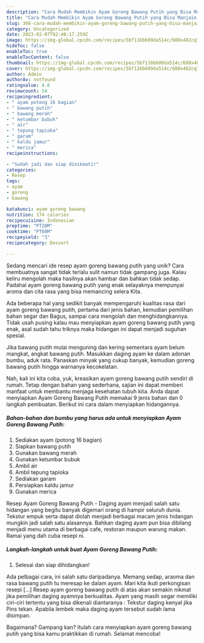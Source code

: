 ```yaml
---
description: "Cara Mudah Membikin Ayam Goreng Bawang Putih yang Bisa Manjain Lidah"
title: "Cara Mudah Membikin Ayam Goreng Bawang Putih yang Bisa Manjain Lidah"
slug: 366-cara-mudah-membikin-ayam-goreng-bawang-putih-yang-bisa-manjain-lidah
category: Uncategorized
date: 2023-02-07T02:48:17.259Z
image: https://img-global.cpcdn.com/recipes/5bf116b609da514c/680x482cq70/ayam-goreng-bawang-putih-foto-resep-utama.jpg
hideToc: false
enableToc: true
enableTocContent: false
thumbnail: https://img-global.cpcdn.com/recipes/5bf116b609da514c/680x482cq70/ayam-goreng-bawang-putih-foto-resep-utama.jpg
cover: https://img-global.cpcdn.com/recipes/5bf116b609da514c/680x482cq70/ayam-goreng-bawang-putih-foto-resep-utama.jpg
author: Admin
authorAv: notfound
ratingvalue: 4.6
reviewcount: 14
recipeingredient:
- " ayam potong 16 bagian"
- " bawang putih"
- " bawang merah"
- " ketumbar bubuk"
- " air"
- " tepung tapioka"
- " garam"
- " kaldu jamur"
- " merica"
recipeinstructions:

- "Sudah jadi dan siap dinikmati!"
categories:
- Resep
tags:
- ayam
- goreng
- bawang

katakunci: ayam goreng bawang 
nutrition: 174 calories
recipecuisine: Indonesian
preptime: "PT20M"
cooktime: "PT60M"
recipeyield: "3"
recipecategory: Dessert

---
```





Sedang mencari ide resep ayam goreng bawang putih yang unik? Cara membuatnya sangat tidak terlalu sulit namun tidak gampang juga. Kalau keliru mengolah maka hasilnya akan hambar dan bahkan tidak sedap. Padahal ayam goreng bawang putih yang enak selayaknya mempunyai aroma dan cita rasa yang bisa memancing selera Kita.





Ada beberapa hal yang sedikit banyak mempengaruhi kualitas rasa dari ayam goreng bawang putih, pertama dari jenis bahan, kemudian pemilihan bahan segar dan Bagus, sampai cara mengolah dan menghidangkannya. Tidak usah pusing kalau mau menyiapkan ayam goreng bawang putih yang enak,      asal sudah tahu triknya maka hidangan ini dapat menjadi suguhan spesial.














Jika bawang putih mulai menguning dan kering sementara ayam belum mangkat, angkat bawang putih. Masukkan daging ayam ke dalam adonan bumbu, aduk rata. Panaskan minyak yang cukup banyak, kemudian goreng bawang putih hingga warnanya kecokelatan.






Nah, kali ini kita coba, yuk, kreasikan ayam goreng bawang putih sendiri di rumah. Tetap dengan bahan yang sederhana, sajian ini dapat memberi manfaat untuk membantu menjaga kesehatan tubuh kita. Anda dapat menyiapkan Ayam Goreng Bawang Putih memakai 9 jenis bahan dan 0 langkah pembuatan. Berikut ini cara dalam menyiapkan hidangannya.

<!--inarticleads1-->

##### Bahan-bahan dan bumbu yang harus ada untuk menyiapkan Ayam Goreng Bawang Putih:

1. Sediakan  ayam (potong 16 bagian)
1. Siapkan  bawang putih
1. Gunakan  bawang merah
1. Gunakan  ketumbar bubuk
1. Ambil  air
1. Ambil  tepung tapioka
1. Sediakan  garam
1. Persiapkan  kaldu jamur
1. Gunakan  merica


Resep Ayam Goreng Bawang Putih - Daging ayam menjadi salah satu hidangan yang begitu banyak digemari orang di hampir seluruh dunia. Tekstur empuk serta dapat diolah menjadi berbagai macam jenis hidangan mungkin jadi salah satu alasannya. Bahkan daging ayam pun bisa dibilang menjadi menu utama di berbagai cafe, restoran maupun warung makan. Ramai yang dah cuba resepi ni. 

<!--inarticleads2-->

##### Langkah-langkah untuk buat Ayam Goreng Bawang Putih:


1. Selesai dan siap dihidangkan!

Ada pelbagai cara, ini salah satu daripadanya. Memang sedap, araoma dan rasa bawang putih tu meresap ke dalam ayam. Mari kita ikuti perkongisan resepi […] Resep ayam goreng bawang putih di atas akan semakin nikmat jika pemilihan daging ayamnya berkualitas. Ayam yang masih segar memiliki ciri-ciri tertentu yang bisa dikenali diantaranya : Tekstur daging kenyal jika Pins tekan. Apabila lembek maka daging ayam tersebut sudah lama disimpan. 

Bagaimana? Gampang kan? Itulah cara menyiapkan ayam goreng bawang putih yang bisa kamu praktikkan di rumah. Selamat mencoba!
